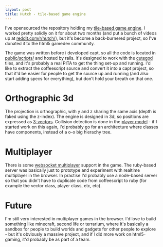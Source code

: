 ```yaml
---
layout: post
title: Hutch - tile-based game engine
---
```


I've opensourced the repository holding my [tile-based game engine](https://github.com/bnolan/island). I worked pretty solidly on it for about two months (and put a bunch of videos up at [reddit.com/r/hutch/](http://reddit.com/r/hutch/)), but it's become a back-burnered project, so I've donated it to the html5 gamedev community.

The game was written before i developed capt, so all the code is located in [public/scripts/](https://github.com/bnolan/island/tree/master/public/scripts) and hosted by rails. It's designed to work with the [cutegod](http://www.lostgarden.com/2007/05/cutegod-prototyping-challenge.html) tiles, and it's probably a real PITA to get the thing set-up and running. I'd like to extract the coffeescript source and convert it into a capt project, so that it'd be easier for people to get the source up and running (and also start adding specs for everything), but don't hold your breath on that one.

# Orthographic 3d

The projection is orthographic, with y and z sharing the same axis (depth is faked using the z-index). The engine is designed in 3d, so positions are expressed as [3-vectors](https://github.com/bnolan/island/blob/master/public/scripts/models/vector.coffee). Collision detection is done in the [player model](https://github.com/bnolan/island/blob/master/public/scripts/models/player.coffee) - if I started work on this again, I'd probably go for an architecture where classes have components, instead of a o-o big hierachy tree.

# Multiplayer

There is some [websocket multiplayer](https://github.com/bnolan/island/blob/master/lib/socket_connection.rb) support in the game. The ruby-based server was basically just to prototype and experiment with realtime multiplayer in the browser. In practise I'd probably use a node-based server so that you didn't have to duplicate code from coffeescript to ruby (for example the vector class, player class, etc, etc).

# Future

I'm still very interested in multiplayer games in the browser. I'd love to build something like minecraft, second life or terrarium, where it's basically a sandbox for people to build worlds and gadgets for other people to explore - but it's obviously a massive project, and if I did more work on html5-gaming, it'd probably be as part of a team.